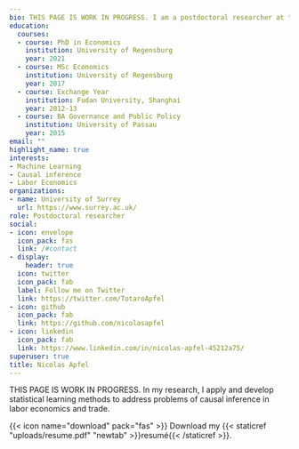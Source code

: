 ```yaml
---
bio: THIS PAGE IS WORK IN PROGRESS. I am a postdoctoral researcher at the University of Surrey. I apply and develop machine learning methods to address problems of causal inference in economics. 
education:
  courses:
  - course: PhD in Economics
    institution: University of Regensburg
    year: 2021
  - course: MSc Economics
    institution: University of Regensburg
    year: 2017
  - course: Exchange Year
    institution: Fudan University, Shanghai
    year: 2012-13
  - course: BA Governance and Public Policy
    institution: University of Passau
    year: 2015
email: ""
highlight_name: true
interests:
- Machine Learning
- Causal inference
- Labor Economics
organizations:
- name: University of Surrey
  url: https://www.surrey.ac.uk/
role: Postdoctoral researcher
social:
- icon: envelope
  icon_pack: fas
  link: /#contact
- display:
    header: true
  icon: twitter
  icon_pack: fab
  label: Follow me on Twitter
  link: https://twitter.com/TotaroApfel
- icon: github
  icon_pack: fab
  link: https://github.com/nicolasapfel
- icon: linkedin
  icon_pack: fab
  link: https://www.linkedin.com/in/nicolas-apfel-45212a75/
superuser: true
title: Nicolas Apfel
---
```

THIS PAGE IS WORK IN PROGRESS. In my research, I apply and develop statistical learning methods to address problems of causal inference in labor economics and trade.

{{< icon name="download" pack="fas" >}} Download my {{< staticref "uploads/resume.pdf" "newtab" >}}resumé{{< /staticref >}}.
